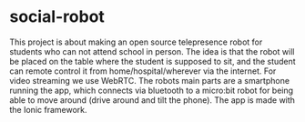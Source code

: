 # social-robot

This project is about making an open source telepresence robot for students who can not attend school in person. The idea is that the robot will be placed on the table where the student is supposed to sit, and the student can remote control it from home/hospital/wherever via the internet. For video streaming we use WebRTC. The robots main parts are a smartphone running the app, which connects via bluetooth to a micro:bit robot for being able to move around (drive around and tilt the phone). The app is made with the Ionic framework.

